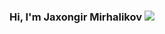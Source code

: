 ### Hi, I'm Jaxongir Mirhalikov <img src="https://media2.giphy.com/media/SwZBtqe4yvEWP7q07X/giphy.gif?cid=ecf05e47rdrfihupfafo5lox0hqt289m01torthctm5yqwra&ep=v1_stickers_search&rid=giphy.gif&ct=s">
